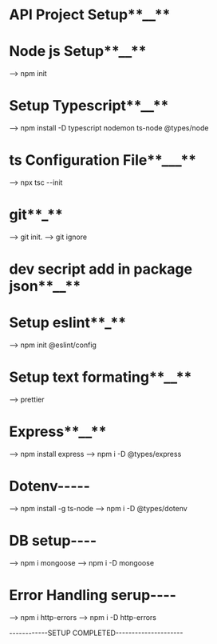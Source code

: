 # API Project Setup**\_\_**

# Node js Setup**\_\_**

--> npm init

# Setup Typescript**\_\_**

--> npm install -D typescript nodemon ts-node @types/node

# ts Configuration File**\_\_\_**

--> npx tsc --init

# git**\_**

--> git init.
--> git ignore

# dev secript add in package json**\_\_**

# Setup eslint**\_**

--> npm init @eslint/config

# Setup text formating**\_\_**

--> prettier

# Express**\_\_**

--> npm install express
--> npm i -D @types/express

# Dotenv-----

--> npm install -g ts-node
--> npm i -D @types/dotenv

# DB setup----

--> npm i mongoose
--> npm i -D mongoose

# Error Handling serup----

--> npm i http-errors
--> npm i -D http-errors

------------SETUP COMPLETED---------------------
